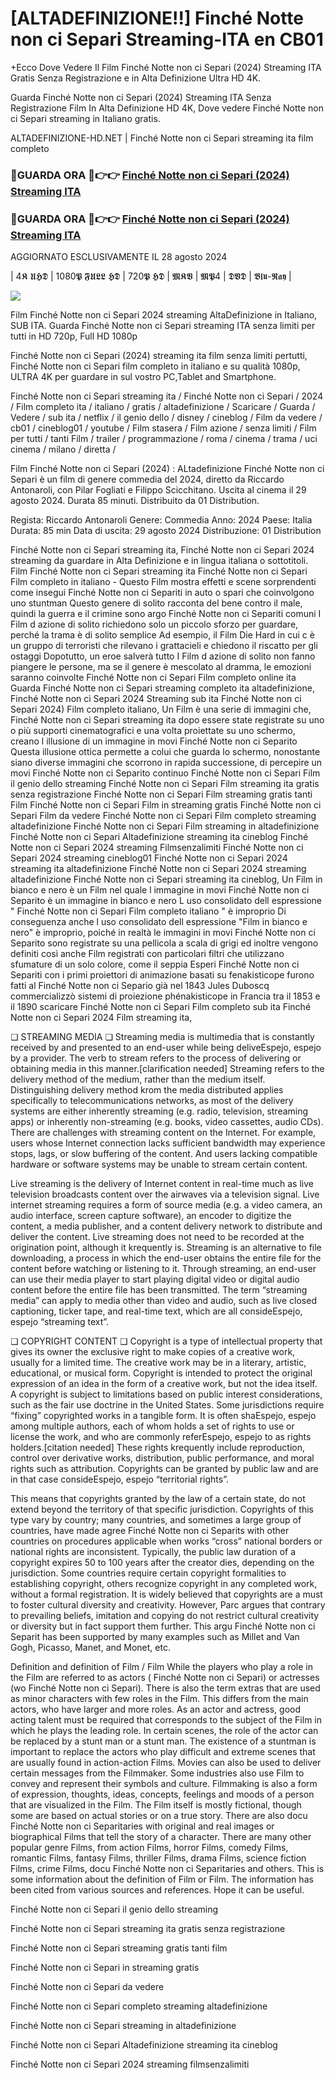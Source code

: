 # [ALTADEFINIZIONE!!] Finché Notte non ci Separi Streaming-ITA en CB01

+Ecco Dove Vedere Il Film Finché Notte non ci Separi (2024) Streaming ITA Gratis Senza Registrazione e in Alta Definizione Ultra HD 4K.

Guarda Finché Notte non ci Separi (2024) Streaming ITA Senza Registrazione Film In Alta Definizione HD 4K, Dove vedere Finché Notte non ci Separi streaming in Italiano gratis.

ALTADEFINIZIONE-HD.NET | Finché Notte non ci Separi streaming ita film completo

### 🔴GUARDA ORA 🔴👉👉 [Finché Notte non ci Separi (2024) Streaming ITA](https://t.co/pTKBs8wQes)

### 🔴GUARDA ORA 🔴👉👉 [Finché Notte non ci Separi (2024) Streaming ITA](https://t.co/pTKBs8wQes)

AGGIORNATO ESCLUSIVAMENTE IL 28 agosto 2024

| 4𝕶 𝖀𝕳𝕯 | 1080𝕻 𝕱𝖀𝕷𝕷 𝕳𝕯 | 720𝕻 𝕳𝕯 | 𝕸𝕶𝖁 | 𝕸𝕻4 | 𝕯𝖁𝕯 | 𝕭𝖑𝖚-𝕽𝖆𝖞 |

<p dir="auto"><a href="https://t.co/pTKBs8wQes" title="PLAYNOW" rel="nofollow"><img src="https://i.imgur.com/jhNGoEt.gif" style="max-width: 100%;"></a></p>

Film Finché Notte non ci Separi 2024 streaming AltaDefinizione in Italiano, SUB ITA. Guarda Finché Notte non ci Separi streaming ITA senza limiti per tutti in HD 720p, Full HD 1080p

Finché Notte non ci Separi (2024) streaming ita film senza limiti pertutti, Finché Notte non ci Separi film completo in italiano e su qualità 1080p, ULTRA 4K per guardare in sul vostro PC,Tablet and Smartphone.

Finché Notte non ci Separi streaming ita / Finché Notte non ci Separi / 2024 / Film completo ita / italiano / gratis / altadefinizione / Scaricare / Guarda / Vedere / sub ita / netflix / il genio dello / disney / cineblog / Film da vedere / cb01 / cineblog01 / youtube / Film stasera / Film azione / senza limiti / Film per tutti / tanti Film / trailer / programmazione / roma / cinema / trama / uci cinema / milano / diretta /

Film Finché Notte non ci Separi (2024) : ALtadefinizione Finché Notte non ci Separi è un film di genere commedia del 2024, diretto da Riccardo Antonaroli, con Pilar Fogliati e Filippo Scicchitano. Uscita al cinema il 29 agosto 2024. Durata 85 minuti. Distribuito da 01 Distribution.

Regista: Riccardo Antonaroli
Genere: Commedia
Anno: 2024
Paese: Italia
Durata: 85 min
Data di uscita: 29 agosto 2024
Distribuzione: 01 Distribution

Finché Notte non ci Separi streaming ita, Finché Notte non ci Separi 2024 streaming da guardare in Alta Definizione e in lingua italiana o sottotitoli. Film Finché Notte non ci Separi streaming ita Finché Notte non ci Separi Film completo in italiano - Questo Film mostra effetti e scene sorprendenti come insegui Finché Notte non ci Separiti in auto o spari che coinvolgono uno stuntman Questo genere di solito racconta del bene contro il male, quindi la guerra e il crimine sono argo Finché Notte non ci Separiti comuni I Film d azione di solito richiedono solo un piccolo sforzo per guardare, perché la trama è di solito semplice Ad esempio, il Film Die Hard in cui c è un gruppo di terroristi che rilevano i grattacieli e chiedono il riscatto per gli ostaggi Dopotutto, un eroe salverà tutto I Film d azione di solito non fanno piangere le persone, ma se il genere è mescolato al dramma, le emozioni saranno coinvolte Finché Notte non ci Separi Film completo online ita Guarda Finché Notte non ci Separi streaming completo ita altadefinizione, Finché Notte non ci Separi 2024 Streaming sub ita Finché Notte non ci Separi 2024) Film completo italiano, Un Film è una serie di immagini che, Finché Notte non ci Separi streaming ita dopo essere state registrate su uno o più supporti cinematografici e una volta proiettate su uno schermo, creano l illusione di un immagine in movi Finché Notte non ci Separito Questa illusione ottica permette a colui che guarda lo schermo, nonostante siano diverse immagini che scorrono in rapida successione, di percepire un movi Finché Notte non ci Separito continuo Finché Notte non ci Separi Film il genio dello streaming Finché Notte non ci Separi Film streaming ita gratis senza registrazione Finché Notte non ci Separi Film streaming gratis tanti Film Finché Notte non ci Separi Film in streaming gratis Finché Notte non ci Separi Film da vedere Finché Notte non ci Separi Film completo streaming altadefinizione Finché Notte non ci Separi Film streaming in altadefinizione Finché Notte non ci Separi Altadefinizione streaming ita cineblog Finché Notte non ci Separi 2024 streaming Filmsenzalimiti Finché Notte non ci Separi 2024 streaming cineblog01 Finché Notte non ci Separi 2024 streaming ita altadefinizione Finché Notte non ci Separi 2024 streaming altadefinizione Finché Notte non ci Separi streaming ita cineblog, Un Film in bianco e nero è un Film nel quale l immagine in movi Finché Notte non ci Separito è un immagine in bianco e nero L uso consolidato dell espressione " Finché Notte non ci Separi Film completo italiano " è improprio Di conseguenza anche l uso consolidato dell espressione "Film in bianco e nero" è improprio, poiché in realtà le immagini in movi Finché Notte non ci Separito sono registrate su una pellicola a scala di grigi ed inoltre vengono definiti così anche Film registrati con particolari filtri che utilizzano sfumature di un solo colore, come il seppia Esperi Finché Notte non ci Separiti con i primi proiettori di animazione basati su fenakisticope furono fatti al Finché Notte non ci Separio già nel 1843 Jules Duboscq commercializzò sistemi di proiezione phénakisticope in Francia tra il 1853 e il 1890 scaricare Finché Notte non ci Separi Film completo sub ita Finché Notte non ci Separi 2024 Film streaming ita,

❏ STREAMING MEDIA ❏ Streaming media is multimedia that is constantly received by and presented to an end-user while being deliveEspejo, espejo by a provider. The verb to stream refers to the process of delivering or obtaining media in this manner.[clarification needed] Streaming refers to the delivery method of the medium, rather than the medium itself. Distinguishing delivery method krom the media distributed applies specifically to telecommunications networks, as most of the delivery systems are either inherently streaming (e.g. radio, television, streaming apps) or inherently non-streaming (e.g. books, video cassettes, audio CDs). There are challenges with streaming content on the Internet. For example, users whose Internet connection lacks sufficient bandwidth may experience stops, lags, or slow buffering of the content. And users lacking compatible hardware or software systems may be unable to stream certain content.

Live streaming is the delivery of Internet content in real-time much as live television broadcasts content over the airwaves via a television signal. Live internet streaming requires a form of source media (e.g. a video camera, an audio interface, screen capture software), an encoder to digitize the content, a media publisher, and a content delivery network to distribute and deliver the content. Live streaming does not need to be recorded at the origination point, although it krequently is. Streaming is an alternative to file downloading, a process in which the end-user obtains the entire file for the content before watching or listening to it. Through streaming, an end-user can use their media player to start playing digital video or digital audio content before the entire file has been transmitted. The term “streaming media” can apply to media other than video and audio, such as live closed captioning, ticker tape, and real-time text, which are all consideEspejo, espejo “streaming text”.

❏ COPYRIGHT CONTENT ❏ Copyright is a type of intellectual property that gives its owner the exclusive right to make copies of a creative work, usually for a limited time. The creative work may be in a literary, artistic, educational, or musical form. Copyright is intended to protect the original expression of an idea in the form of a creative work, but not the idea itself. A copyright is subject to limitations based on public interest considerations, such as the fair use doctrine in the United States. Some jurisdictions require “fixing” copyrighted works in a tangible form. It is often shaEspejo, espejo among multiple authors, each of whom holds a set of rights to use or license the work, and who are commonly referEspejo, espejo to as rights holders.[citation needed] These rights krequently include reproduction, control over derivative works, distribution, public performance, and moral rights such as attribution. Copyrights can be granted by public law and are in that case consideEspejo, espejo “territorial rights”.

This means that copyrights granted by the law of a certain state, do not extend beyond the territory of that specific jurisdiction. Copyrights of this type vary by country; many countries, and sometimes a large group of countries, have made agree Finché Notte non ci Separits with other countries on procedures applicable when works “cross” national borders or national rights are inconsistent. Typically, the public law duration of a copyright expires 50 to 100 years after the creator dies, depending on the jurisdiction. Some countries require certain copyright formalities to establishing copyright, others recognize copyright in any completed work, without a formal registration. It is widely believed that copyrights are a must to foster cultural diversity and creativity. However, Parc argues that contrary to prevailing beliefs, imitation and copying do not restrict cultural creativity or diversity but in fact support them further. This argu Finché Notte non ci Separit has been supported by many examples such as Millet and Van Gogh, Picasso, Manet, and Monet, etc.

Definition and definition of Film / Film While the players who play a role in the Film are referred to as actors ( Finché Notte non ci Separi) or actresses (wo Finché Notte non ci Separi). There is also the term extras that are used as minor characters with few roles in the Film. This differs from the main actors, who have larger and more roles. As an actor and actress, good acting talent must be required that corresponds to the subject of the Film in which he plays the leading role. In certain scenes, the role of the actor can be replaced by a stunt man or a stunt man. The existence of a stuntman is important to replace the actors who play difficult and extreme scenes that are usually found in action-action Films. Movies can also be used to deliver certain messages from the Filmmaker. Some industries also use Film to convey and represent their symbols and culture. Filmmaking is also a form of expression, thoughts, ideas, concepts, feelings and moods of a person that are visualized in the Film. The Film itself is mostly fictional, though some are based on actual stories or on a true story. There are also docu Finché Notte non ci Separitaries with original and real images or biographical Films that tell the story of a character. There are many other popular genre Films, from action Films, horror Films, comedy Films, romantic Films, fantasy Films, thriller Films, drama Films, science fiction Films, crime Films, docu Finché Notte non ci Separitaries and others. This is some information about the definition of Film or Film. The information has been cited from various sources and references. Hope it can be useful.

Finché Notte non ci Separi il genio dello streaming

Finché Notte non ci Separi streaming ita gratis senza registrazione

Finché Notte non ci Separi streaming gratis tanti film

Finché Notte non ci Separi in streaming gratis

Finché Notte non ci Separi da vedere

Finché Notte non ci Separi completo streaming altadefinizione

Finché Notte non ci Separi streaming in altadefinizione

Finché Notte non ci Separi Altadefinizione streaming ita cineblog

Finché Notte non ci Separi 2024 streaming filmsenzalimiti

